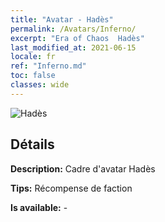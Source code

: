 ```yaml
---
title: "Avatar - Hadès"
permalink: /Avatars/Inferno/
excerpt: "Era of Chaos  Hadès"
last_modified_at: 2021-06-15
locale: fr
ref: "Inferno.md"
toc: false
classes: wide
---
```

 ![Hadès](/images/a/avatarFrame_3.png)

## Détails

 **Description:** Cadre d'avatar Hadès 

 **Tips:** Récompense de faction 

 **Is available:**  - 

